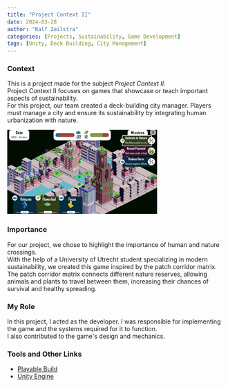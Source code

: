 ```yaml
---
title: "Project Context II"
date: 2024-03-28
author: "Ralf Zeilstra"
categories: [Projects, Sustainability, Game Development]
tags: [Unity, Deck Building, City Management]
---
```


### Context
This is a project made for the subject _Project Context II_.  
Project Context II focuses on games that showcase or teach important aspects of sustainability.  
For this project, our team created a deck-building city manager. Players must manage a city and ensure its sustainability by integrating human urbanization with nature.

![City](./assets/images/ContextIIThumbnail.png)

### Importance
For our project, we chose to highlight the importance of human and nature crossings.  
With the help of a University of Utrecht student specializing in modern sustainability, we created this game inspired by the patch corridor matrix.  
The patch corridor matrix connects different nature reserves, allowing animals and plants to travel between them, increasing their chances of survival and healthy spreading.

### My Role
In this project, I acted as the developer. I was responsible for implementing the game and the systems required for it to function.  
I also contributed to the game's design and mechanics.

### Tools and Other Links
- [Playable Build](https://yoyonova.itch.io/my-little-utrecht)  
- [Unity Engine](https://unity.com)  
